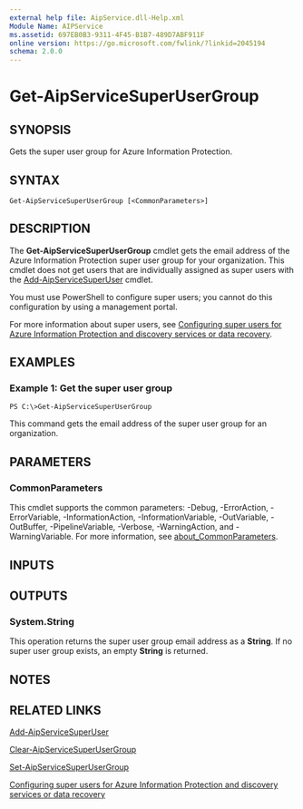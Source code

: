 ```yaml
---
external help file: AipService.dll-Help.xml
Module Name: AIPService
ms.assetid: 697EB0B3-9311-4F45-B1B7-489D7ABF911F
online version: https://go.microsoft.com/fwlink/?linkid=2045194
schema: 2.0.0
---
```


# Get-AipServiceSuperUserGroup

## SYNOPSIS
Gets the super user group for Azure Information Protection.

## SYNTAX

```
Get-AipServiceSuperUserGroup [<CommonParameters>]
```

## DESCRIPTION
The **Get-AipServiceSuperUserGroup** cmdlet gets the email address of the Azure Information Protection super user group for your organization. This cmdlet does not get users that are individually assigned as super users with the [Add-AipServiceSuperUser](./Add-AipServiceSuperUser.md) cmdlet.

You must use PowerShell to configure super users; you cannot do this configuration by using a management portal.

For more information about super users, see [Configuring super users for Azure Information Protection and discovery services or data recovery](https://docs.microsoft.com/information-protection/deploy-use/configure-super-users).

## EXAMPLES

### Example 1: Get the super user group
```
PS C:\>Get-AipServiceSuperUserGroup
```

This command gets the email address of the super user group for an organization.

## PARAMETERS

### CommonParameters
This cmdlet supports the common parameters: -Debug, -ErrorAction, -ErrorVariable, -InformationAction, -InformationVariable, -OutVariable, -OutBuffer, -PipelineVariable, -Verbose, -WarningAction, and -WarningVariable. For more information, see [about_CommonParameters](http://go.microsoft.com/fwlink/?LinkID=113216).

## INPUTS

## OUTPUTS

### System.String
This operation returns the super user group email address as a **String**. If no super user group exists, an empty **String** is returned.

## NOTES

## RELATED LINKS

[Add-AipServiceSuperUser](./Add-AipServiceSuperUser.md)

[Clear-AipServiceSuperUserGroup](./Clear-AipServiceSuperUserGroup.md)

[Set-AipServiceSuperUserGroup](./Set-AipServiceSuperUserGroup.md)

[Configuring super users for Azure Information Protection and discovery services or data recovery](https://docs.microsoft.com/information-protection/deploy-use/configure-super-users)

